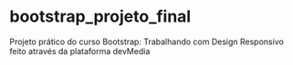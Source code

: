 # bootstrap_projeto_final
Projeto prático do curso Bootstrap: Trabalhando com Design Responsivo feito através da plataforma devMedia
